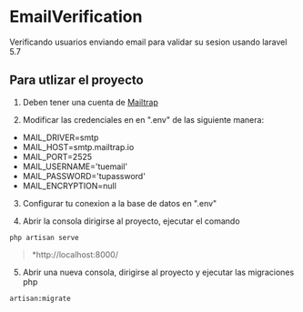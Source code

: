 # EmailVerification
Verificando usuarios enviando email para validar su sesion usando laravel 5.7


## Para utlizar el proyecto
1. Deben tener una cuenta de [Mailtrap](https://mailtrap.io/)

2. Modificar las credenciales en en ".env" de las siguiente manera:

* MAIL_DRIVER=smtp
* MAIL_HOST=smtp.mailtrap.io
* MAIL_PORT=2525
* MAIL_USERNAME='tuemail'
* MAIL_PASSWORD='tupassword'
* MAIL_ENCRYPTION=null

3. Configurar tu conexion a la base de datos en ".env"

4. Abrir la consola dirigirse al proyecto, ejecutar el comando  
~~~ 
php artisan serve 
~~~ 
 >*http://localhost:8000/
5. Abrir una nueva consola, dirigirse al proyecto y ejecutar las migraciones php 
~~~ 
artisan:migrate 
~~~
